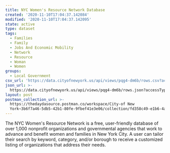 ```yaml
---
title: NYC Women's Resource Network Database
created: '2020-11-10T17:04:37.142084'
modified: '2020-11-10T17:04:37.142095'
state: active
type: dataset
tags:
  - Families
  - Family
  - Jobs And Economic Mobility
  - Network
  - Resource
  - Woman
  - Women
groups:
  - Local Government
csv_url: 'https://data.cityofnewyork.us/api/views/pqg4-dm6b/rows.csv?accessType=DOWNLOAD'
json_url: >-
  https://data.cityofnewyork.us/api/views/pqg4-dm6b/rows.json?accessType=DOWNLOAD
layout: post
postman_collection_url: >-
  https://thedaydasource.postman.co/workspace/City-of New
  York~3b6f7a46-5db5-42b1-80fe-9fbef41e3e06/collection/fd358c49-e1b6-4aac-ae4b-f32869c4f822
---
```

The NYC Women's Resource Network is a free, user-friendly database of over 1,000 nonprofit organizations and governmental agencies that work to advance and benefit women and families in New York City.  A user can tailor their search by keyword, category, and/or borough to receive a customized listing of organizations that address their needs.
